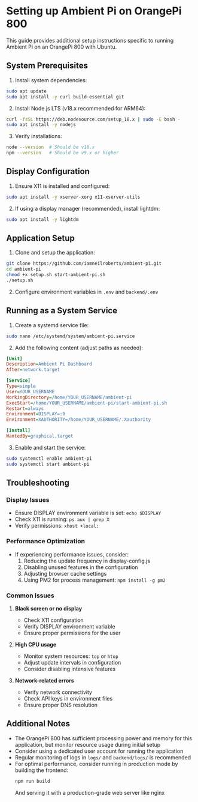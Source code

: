 # Setting up Ambient Pi on OrangePi 800

This guide provides additional setup instructions specific to running Ambient Pi on an OrangePi 800 with Ubuntu.

## System Prerequisites

1. Install system dependencies:
```bash
sudo apt update
sudo apt install -y curl build-essential git
```

2. Install Node.js LTS (v18.x recommended for ARM64):
```bash
curl -fsSL https://deb.nodesource.com/setup_18.x | sudo -E bash -
sudo apt install -y nodejs
```

3. Verify installations:
```bash
node --version  # Should be v18.x
npm --version   # Should be v9.x or higher
```

## Display Configuration

1. Ensure X11 is installed and configured:
```bash
sudo apt install -y xserver-xorg x11-xserver-utils
```

2. If using a display manager (recommended), install lightdm:
```bash
sudo apt install -y lightdm
```

## Application Setup

1. Clone and setup the application:
```bash
git clone https://github.com/iamneilroberts/ambient-pi.git
cd ambient-pi
chmod +x setup.sh start-ambient-pi.sh
./setup.sh
```

2. Configure environment variables in `.env` and `backend/.env`

## Running as a System Service

1. Create a systemd service file:
```bash
sudo nano /etc/systemd/system/ambient-pi.service
```

2. Add the following content (adjust paths as needed):
```ini
[Unit]
Description=Ambient Pi Dashboard
After=network.target

[Service]
Type=simple
User=YOUR_USERNAME
WorkingDirectory=/home/YOUR_USERNAME/ambient-pi
ExecStart=/home/YOUR_USERNAME/ambient-pi/start-ambient-pi.sh
Restart=always
Environment=DISPLAY=:0
Environment=XAUTHORITY=/home/YOUR_USERNAME/.Xauthority

[Install]
WantedBy=graphical.target
```

3. Enable and start the service:
```bash
sudo systemctl enable ambient-pi
sudo systemctl start ambient-pi
```

## Troubleshooting

### Display Issues
- Ensure DISPLAY environment variable is set: `echo $DISPLAY`
- Check X11 is running: `ps aux | grep X`
- Verify permissions: `xhost +local:`

### Performance Optimization
- If experiencing performance issues, consider:
  1. Reducing the update frequency in display-config.js
  2. Disabling unused features in the configuration
  3. Adjusting browser cache settings
  4. Using PM2 for process management: `npm install -g pm2`

### Common Issues
1. **Black screen or no display**
   - Check X11 configuration
   - Verify DISPLAY environment variable
   - Ensure proper permissions for the user

2. **High CPU usage**
   - Monitor system resources: `top` or `htop`
   - Adjust update intervals in configuration
   - Consider disabling intensive features

3. **Network-related errors**
   - Verify network connectivity
   - Check API keys in environment files
   - Ensure proper DNS resolution

## Additional Notes

- The OrangePi 800 has sufficient processing power and memory for this application, but monitor resource usage during initial setup
- Consider using a dedicated user account for running the application
- Regular monitoring of logs in `logs/` and `backend/logs/` is recommended
- For optimal performance, consider running in production mode by building the frontend:
  ```bash
  npm run build
  ```
  And serving it with a production-grade web server like nginx
